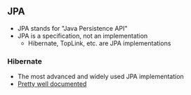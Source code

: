 ## JPA
- JPA stands for "Java Persistence API"
- JPA is a specification, not an implementation
	- Hibernate, TopLink, etc. are JPA implementations

### Hibernate
- The most advanced and widely used JPA implementation
- [Pretty well documented](http://hibernate.org/orm/documentation/5.3/)
